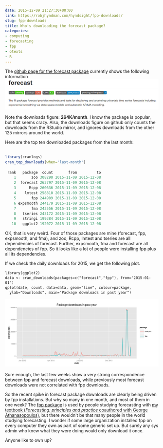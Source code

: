 ```yaml
---
date: 2015-12-09 21:27:30+00:00
link: https://robjhyndman.com/hyndsight/fpp-downloads/
slug: fpp-downloads
title: Who's downloading the forecast package?
categories:
- computing
- forecasting
- fpp
- otexts
- R
---
```


The [github page for the forecast package](https://github.com/robjhyndman/forecast) currently shows the following information
[![Screenshot from 2015-12-10 07-52-10](/files/Screenshot-from-2015-12-10-07-52-10.png)](/files/Screenshot-from-2015-12-10-07-52-10.png)

Note the downloads figure: **264K/month**. I know the package is popular, but that seems crazy. Also, the downloads figure on github only counts the downloads from the RStudio mirror, and ignores downloads from the other 125 mirrors around the world.<!-- more -->

Here are the top ten downloaded packages from the last month:


```r    

library(cranlogs)
cran_top_downloads(when='last-month')

 rank   package  count       from         to
    1       zoo 308290 2015-11-09 2015-12-08
    2  forecast 263797 2015-11-09 2015-12-08
    3      Rcpp 260636 2015-11-09 2015-12-08
    4    lmtest 258810 2015-11-09 2015-12-08
    5       fpp 244989 2015-11-09 2015-12-08
    6 expsmooth 244179 2015-11-09 2015-12-08
    7       fma 243556 2015-11-09 2015-12-08
    8   tseries 243172 2015-11-09 2015-12-08
    9   stringi 199384 2015-11-09 2015-12-08
   10   ggplot2 192072 2015-11-09 2015-12-08
```



OK, that is very weird. Four of those packages are mine (forecast, fpp, expsmooth, and fma), and zoo, Rcpp, lmtest and tseries are all dependencies of forecast. Further, expsmooth, fma and forecast are all dependencies of fpp. So it looks like a lot of people were installing fpp plus all its dependencies.

If we check the daily downloads for 2015, we get the following plot.


    
    
    library(ggplot2)
    data <- cran_downloads(packages=c("forecast","fpp"), from="2015-01-01")
    qplot(date, count, data=data, geom="line", colour=package, 
      ylab="Downloads", main="Package downloads in past year")
    



[![Rplot](/files/fppdownloads.png)](/files/fppdownloads.png)

Sure enough, the last few weeks show a very strong correspondence between fpp and forecast downloads, while previously most forecast downloads were not correlated with fpp downloads.

So the recent spike in forecast package downloads are clearly being driven by fpp installations. But why so many in one month, and most of them in one week? The [fpp package](https://cran.r-project.org/package=fpp) is used by people studying forecasting with [my textbook (_Forecasting: principles and practice_ coauthored with George Athanasopoulos)](http://www.otexts.org/fpp), but there wouldn't be that many people in the world studying forecasting. I wonder if some large organization installed fpp on every computer they own as part of some generic set up. But surely any sys admin who knew what they were doing would only download it once.

Anyone like to own up?
